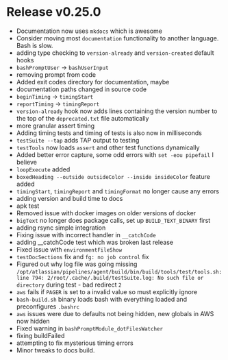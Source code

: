 # Release v0.25.0

- Documentation now uses `mkdocs` which is awesome
- Consider moving most `documentation` functionality to another language. Bash is slow.
- adding type checking to `version-already` and `version-created` default hooks
- `bashPromptUser` -> `bashUserInput`
- removing prompt from code
- Added exit codes directory for documentation, maybe
- documentation paths changed in source code
- `beginTiming` -> `timingStart`
- `reportTiming` -> `timingReport`
- `version-already` hook now adds lines containing the version number to the top of the `deprecated.txt` file automatically
- more granular assert timing
- Adding timing tests and timing of tests is also now in milliseconds
- `testSuite --tap` adds TAP output to testing
- `testTools` now loads `assert` and other test functions dynamically
- Added better error capture, some odd errors with `set -eou pipefail` I believe
- `loopExecute` added
- `boxedHeading --outside outsideColor --inside insideColor` feature added
- `timingStart`, `timingReport` and `timingFormat` no longer cause any errors
- adding version and build time to docs
- apk test
- Removed issue with docker images on older versions of docker
- `bigText` no longer does package calls, set up `BUILD_TEXT_BINARY` first
- adding rsync simple integration
- Fixing issue with incorrect handler in `__catchCode`
- adding __catchCode test which was broken last release
- Fixed issue with `environmentFileShow`
- `testDocSections` fix and `fg: no job control` fix
- Figured out why log file was going missing `/opt/atlassian/pipelines/agent/build/bin/build/tools/test/tools.sh: line 794: 2/root/.cache/.build/testSuite.log: No such file or directory` during test - bad redirect `2`
- `aws` fails if `PAGER` is set to a invalid value so must explicitly ignore
- `bash-build.sh` binary loads bash with everything loaded and preconfigures `.bashrc`
- `aws` issues were due to defaults not being hidden, new globals in AWS now hidden
- Fixed warning in `bashPromptModule_dotFilesWatcher`
- fixing buildFailed
- attempting to fix mysterious timing errors
- Minor tweaks to docs build.
